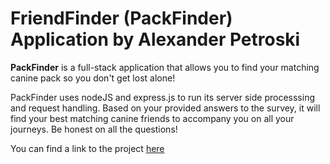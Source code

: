 # FriendFinder (PackFinder) Application by Alexander Petroski


__PackFinder__ is a full-stack application that allows you to find your matching canine pack so you don't get lost alone!

PackFinder uses nodeJS and express.js to run its server side processsing and request handling. Based on your provided answers to the survey, it will find your best matching canine friends to accompany you on all your journeys. Be honest on all the questions!

You can find a link to the project [here](https://pure-escarpment-48703.herokuapp.com/)

